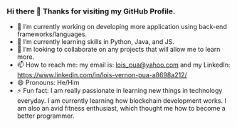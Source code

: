 ### Hi there 👋 Thanks for visiting my GitHub Profile.


- 🔭 I’m currently working on developing more application using back-end frameworks/languages.
- 🌱 I’m currently learning skills in Python, Java, and JS.
- 👯 I’m looking to collaborate on any projects that will allow me to learn more.
- 📫 How to reach me: my email is: lois_pua@yahoo.com and my LinkedIn: https://www.linkedin.com/in/lois-vernon-pua-a8698a212/
- 😄 Pronouns: He/Him
- ⚡ Fun fact: I am really passionate in learning new things in technology everyday. I am currently learning how blockchain development works. I am also an avid fitness enthusiast, which thought me how to become a better programmer.


